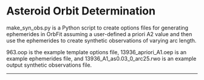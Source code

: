 # Asteroid Orbit Determination
make_syn_obs.py is a Python script to create options files for generating ephemerides in OrbFit assuming a user-defined a priori A2 value 
and then use the ephemerides to create synthetic observations of varying arc length.

963.oop is the example template options file, 13936_apriori_A1.oep is an example ephemerides file, and 13936_A1_as0.03_0_arc25.rwo is an 
example output synthetic observations file.

-----------------------------------------------------------------------------------------------------------------------------------------
